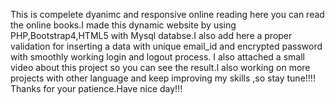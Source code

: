 This is compelete dyanimc and responsive online reading here you can read the online books.I made this dynamic website by using PHP,Bootstrap4,HTML5 with Mysql databse.I also add here a proper validation for inserting a data with unique email_id and encrypted password with smoothly working login and logout process.
I also attached a small video about this project so you can see the result.I also working on more projects with other language and keep improving my skills ,so stay tune!!!!
Thanks for your patience.Have nice day!!!
